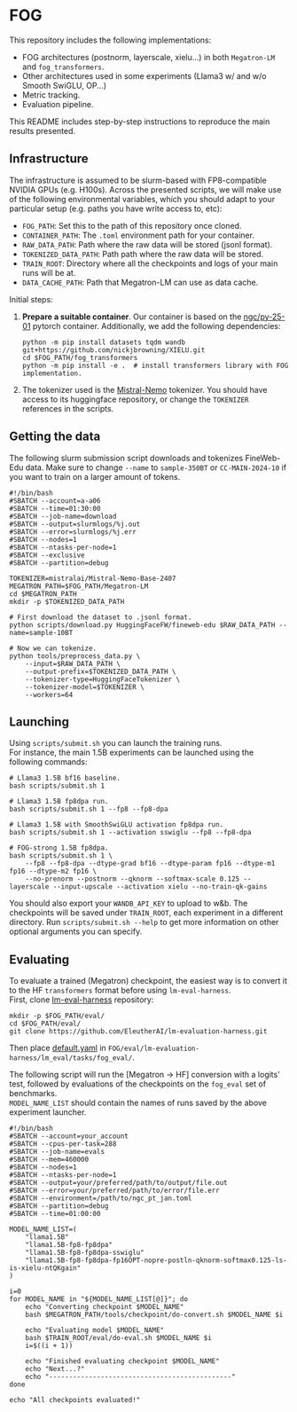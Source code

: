 # FOG

This repository includes the following implementations:
 - FOG architectures (postnorm, layerscale, xielu...) in both `Megatron-LM` and `fog_transformers`.
 - Other architectures used in some experiments (Llama3 w/ and w/o Smooth SwiGLU, OP...)
 - Metric tracking.
 - Evaluation pipeline.
 
This README includes step-by-step instructions to reproduce the main results presented.

## Infrastructure

The infrastructure is assumed to be slurm-based with FP8-compatible NVIDIA GPUs (e.g. H100s).
Across the presented scripts, we will make use of the following environmental variables, which you should adapt to your particular setup (e.g. paths you have write access to, etc):
- `FOG_PATH`: Set this to the path of this repository once cloned.
- `CONTAINER_PATH`: The `.toml` environment path for your container.
- `RAW_DATA_PATH`: Path where the raw data will be stored (jsonl format).
- `TOKENIZED_DATA_PATH`: Path path where the raw data will be stored.
- `TRAIN_ROOT`: Directory where all the checkpoints and logs of your main runs will be at.
- `DATA_CACHE_PATH`: Path that Megatron-LM can use as data cache.


Initial steps:

1. **Prepare a suitable container**.
   Our container is based on the [ngc/py-25-01](https://docs.nvidia.com/deeplearning/frameworks/pytorch-release-notes/rel-25-01.html) pytorch container.
   Additionally, we add the following dependencies:
   ```
   python -m pip install datasets tqdm wandb git+https://github.com/nickjbrowning/XIELU.git
   cd $FOG_PATH/fog_transformers
   python -m pip install -e .  # install transformers library with FOG implementation.
   ```

1. The tokenizer used is the [Mistral-Nemo](https://huggingface.co/mistralai/Mistral-Nemo-Base-2407) tokenizer.
   You should have access to its huggingface repository, or change the `TOKENIZER` references in the scripts.

## Getting the data

The following slurm submission script downloads and tokenizes FineWeb-Edu data.
Make sure to change `--name` to `sample-350BT` or `CC-MAIN-2024-10` if you want to train on a larger amount of tokens.

```
#!/bin/bash
#SBATCH --account=a-a06
#SBATCH --time=01:30:00
#SBATCH --job-name=download
#SBATCH --output=slurmlogs/%j.out
#SBATCH --error=slurmlogs/%j.err
#SBATCH --nodes=1
#SBATCH --ntasks-per-node=1
#SBATCH --exclusive
#SBATCH --partition=debug

TOKENIZER=mistralai/Mistral-Nemo-Base-2407
MEGATRON_PATH=$FOG_PATH/Megatron-LM
cd $MEGATRON_PATH
mkdir -p $TOKENIZED_DATA_PATH

# First download the dataset to .jsonl format.
python scripts/download.py HuggingFaceFW/fineweb-edu $RAW_DATA_PATH --name=sample-10BT

# Now we can tokenize.
python tools/preprocess_data.py \
	--input=$RAW_DATA_PATH \
	--output-prefix=$TOKENIZED_DATA_PATH \
	--tokenizer-type=HuggingFaceTokenizer \
	--tokenizer-model=$TOKENIZER \
	--workers=64
```

## Launching

Using `scripts/submit.sh` you can launch the training runs. <br>
For instance, the main 1.5B experiments can be launched using the following commands:

```
# Llama3 1.5B bf16 baseline.
bash scripts/submit.sh 1

# Llama3 1.5B fp8dpa run.
bash scripts/submit.sh 1 --fp8 --fp8-dpa

# Llama3 1.5B with SmoothSwiGLU activation fp8dpa run.
bash scripts/submit.sh 1 --activation sswiglu --fp8 --fp8-dpa

# FOG-strong 1.5B fp8dpa.
bash scripts/submit.sh 1 \
	--fp8 --fp8-dpa --dtype-grad bf16 --dtype-param fp16 --dtype-m1 fp16 --dtype-m2 fp16 \
	--no-prenorm --postnorm --qknorm --softmax-scale 0.125 --layerscale --input-upscale --activation xielu --no-train-qk-gains
```

You should also export your `WANDB_API_KEY` to upload to w&b.
The checkpoints will be saved under `TRAIN_ROOT`, each experiment in a different directory.
Run `scripts/submit.sh --help` to get more information on other optional arguments you can specify.

## Evaluating

To evaluate a trained (Megatron) checkpoint, the easiest way is to convert it to the HF `transformers` format before using `lm-eval-harness`. <br>
First, clone [lm-eval-harness](https://github.com/EleutherAI/lm-evaluation-harness) repository:
```
mkdir -p $FOG_PATH/eval/
cd $FOG_PATH/eval/
git clone https://github.com/EleutherAI/lm-evaluation-harness.git
```
Then place [default.yaml](./eval/default.yaml) in `FOG/eval/lm-evaluation-harness/lm_eval/tasks/fog_eval/`.

The following script will run the [Megatron -> HF] conversion with a logits' test, followed by evaluations of the checkpoints on the `fog_eval` set of benchmarks. <br>
`MODEL_NAME_LIST` should contain the names of runs saved by the above experiment launcher.
```
#!/bin/bash
#SBATCH --account=your_account
#SBATCH --cpus-per-task=288
#SBATCH --job-name=evals
#SBATCH --mem=460000
#SBATCH --nodes=1
#SBATCH --ntasks-per-node=1
#SBATCH --output=your/preferred/path/to/output/file.out
#SBATCH --error=your/preferred/path/to/error/file.err
#SBATCH --environment=/path/to/ngc_pt_jan.toml
#SBATCH --partition=debug
#SBATCH --time=01:00:00

MODEL_NAME_LIST=(
	"llama1.5B"
	"llama1.5B-fp8-fp8dpa"
	"llama1.5B-fp8-fp8dpa-sswiglu"
	"llama1.5B-fp8-fp8dpa-fp16OPT-nopre-postln-qknorm-softmax0.125-ls-is-xielu-ntQKgain"
)

i=0
for MODEL_NAME in "${MODEL_NAME_LIST[@]}"; do
    echo "Converting checkpoint $MODEL_NAME"
    bash $MEGATRON_PATH/tools/checkpoint/do-convert.sh $MODEL_NAME $i

    echo "Evaluating model $MODEL_NAME"
    bash $TRAIN_ROOT/eval/do-eval.sh $MODEL_NAME $i
    i=$((i + 1))

    echo "Finished evaluating checkpoint $MODEL_NAME"
    echo "Next...?"
    echo "----------------------------------------------"
done

echo "All checkpoints evaluated!"
```

